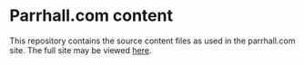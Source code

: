 # Parrhall.com content 

This repository contains the source content files as used in the parrhall.com site. The full site may be viewed [here](!#).

